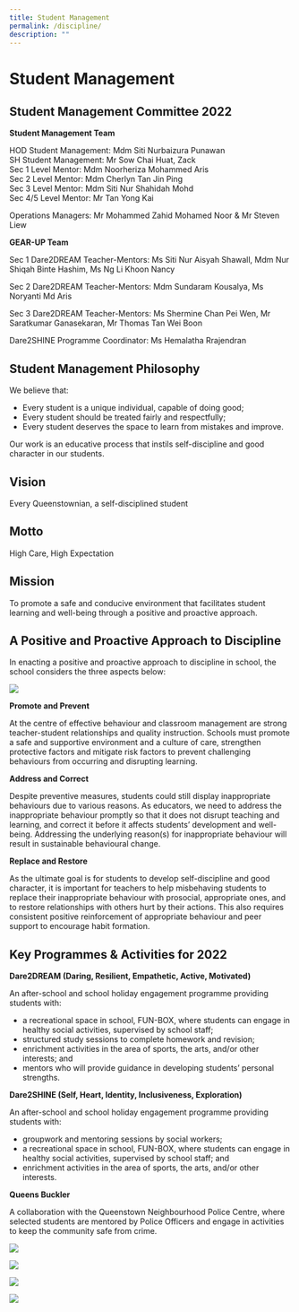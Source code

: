 ```yaml
---
title: Student Management
permalink: /discipline/
description: ""
---
```

Student Management
==================

**Student Management Committee 2022**
-------------------------------------

**Student Management Team**

HOD Student Management: Mdm Siti Nurbaizura Punawan  
SH Student Management: Mr Sow Chai Huat, Zack  
Sec 1 Level Mentor: Mdm Noorheriza Mohammed Aris  
Sec 2 Level Mentor: Mdm Cherlyn Tan Jin Ping  
Sec 3 Level Mentor: Mdm Siti Nur Shahidah Mohd  
Sec 4/5 Level Mentor: Mr Tan Yong Kai

Operations Managers: Mr Mohammed Zahid Mohamed Noor & Mr Steven Liew

**GEAR-UP Team**

Sec 1 Dare2DREAM Teacher-Mentors: Ms Siti Nur Aisyah Shawall, Mdm Nur Shiqah Binte Hashim, Ms Ng Li Khoon Nancy

Sec 2 Dare2DREAM Teacher-Mentors: Mdm Sundaram Kousalya, Ms Noryanti Md Aris

Sec 3 Dare2DREAM Teacher-Mentors: Ms Shermine Chan Pei Wen, Mr Saratkumar Ganasekaran, Mr Thomas Tan Wei Boon

Dare2SHINE Programme Coordinator: Ms Hemalatha Rrajendran

**Student Management Philosophy**
---------------------------------

We believe that:

*   Every student is a unique individual, capable of doing good;
*   Every student should be treated fairly and respectfully;
*   Every student deserves the space to learn from mistakes and improve.

Our work is an educative process that instils self-discipline and good character in our students.

**Vision**
----------

Every Queenstownian, a self-disciplined student

**Motto**
---------

High Care, High Expectation

**Mission**
-----------

To promote a safe and conducive environment that facilitates student learning and well-being through a positive and proactive approach.

**A Positive and Proactive Approach to Discipline**
---------------------------------------------------

In enacting a positive and proactive approach to discipline in school, the school considers the three aspects below:

![](/images/Departments/Student%20Management.png)


**Promote and Prevent**

At the centre of effective behaviour and classroom management are strong teacher-student relationships and quality instruction. Schools must promote a safe and supportive environment and a culture of care, strengthen protective factors and mitigate risk factors to prevent challenging behaviours from occurring and disrupting learning.

**Address and Correct**

Despite preventive measures, students could still display inappropriate behaviours due to various reasons. As educators, we need to address the inappropriate behaviour promptly so that it does not disrupt teaching and learning, and correct it before it affects students’ development and well-being. Addressing the underlying reason(s) for inappropriate behaviour will result in sustainable behavioural change.

**Replace and Restore**

As the ultimate goal is for students to develop self-discipline and good character, it is important for teachers to help misbehaving students to replace their inappropriate behaviour with prosocial, appropriate ones, and to restore relationships with others hurt by their actions. This also requires consistent positive reinforcement of appropriate behaviour and peer support to encourage habit formation.

**Key Programmes & Activities for 2022**
----------------------------------------

**Dare****2****DREAM (Daring, Resilient, Empathetic, Active, Motivated)**

An after-school and school holiday engagement programme providing students with:

*   a recreational space in school, FUN-BOX, where students can engage in healthy social activities, supervised by school staff;
*   structured study sessions to complete homework and revision;
*   enrichment activities in the area of sports, the arts, and/or other interests; and
*   mentors who will provide guidance in developing students’ personal strengths.

**Dare****2****SHINE (Self, Heart, Identity, Inclusiveness, Exploration)**

An after-school and school holiday engagement programme providing students with:

*   groupwork and mentoring sessions by social workers;
*   a recreational space in school, FUN-BOX, where students can engage in healthy social activities, supervised by school staff; and
*   enrichment activities in the area of sports, the arts, and/or other interests.

**Queens Buckler**

A collaboration with the Queenstown Neighbourhood Police Centre, where selected students are mentored by Police Officers and engage in activities to keep the community safe from crime.


![](/images/Departments/Stud%20Mag%202.jpg)

![](/images/Departments/Stud%20Mag%203.png)

![](/images/Departments/Stud%20Mag%204.jpg)

![](/images/Departments/Stud%20Mag%205.png)
